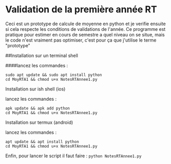 # Validation de la première année RT

Ceci est un prototype de calcule de moyenne en python et je verifie ensuite si cela respecte les conditions de validations de l'année. Ce programme est pratique pour estimer en cours de semestre a quel niveau on se situe, mais le code n'est vraiment pas optimiser, c'est pour ça que j'utilise le terme "prototype"

##Installation sur un terminal shell

####lancez les commandes : 
```
sudo apt update && sudo apt install python
cd MoyRTA1 && chmod u+x NotesRTAnnee1.py
```

Installation sur ish shell (ios)

lancez les commandes :
```
apk update && apk add python
cd MoyRTA1 && chmod u+x NotesRTAnnee1.py
```

Installation sur termux (android)

lancez les commandes : 
```
apt update && apt install python
cd MoyRTA1 && chmod u+x NotesRTAnnee1.py
```

Enfin, pour lancer le script il faut faire : `python NotesRTAnnee1.py`
